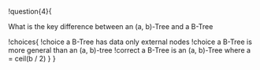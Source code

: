 !question{4}{

What is the key difference between an (a, b)-Tree and a B-Tree

!choices{
 !choice a B-Tree has data only external nodes
 !choice a B-Tree is more general than an (a, b)-tree
 !correct a B-Tree is an (a, b)-Tree where a = ceil(b / 2)
}
}
